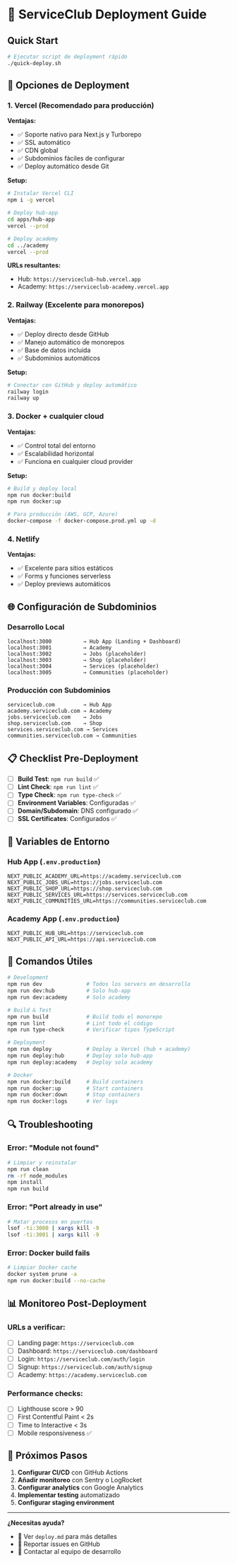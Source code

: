 # 🚀 ServiceClub Deployment Guide

## Quick Start

```bash
# Ejecutar script de deployment rápido
./quick-deploy.sh
```

## 🌟 Opciones de Deployment

### 1. **Vercel (Recomendado para producción)**

**Ventajas:**
- ✅ Soporte nativo para Next.js y Turborepo
- ✅ SSL automático
- ✅ CDN global
- ✅ Subdominios fáciles de configurar
- ✅ Deploy automático desde Git

**Setup:**
```bash
# Instalar Vercel CLI
npm i -g vercel

# Deploy hub-app
cd apps/hub-app
vercel --prod

# Deploy academy
cd ../academy  
vercel --prod
```

**URLs resultantes:**
- Hub: `https://serviceclub-hub.vercel.app`
- Academy: `https://serviceclub-academy.vercel.app`

### 2. **Railway (Excelente para monorepos)**

**Ventajas:**
- ✅ Deploy directo desde GitHub
- ✅ Manejo automático de monorepos
- ✅ Base de datos incluida
- ✅ Subdominios automáticos

**Setup:**
```bash
# Conectar con GitHub y deploy automático
railway login
railway up
```

### 3. **Docker + cualquier cloud**

**Ventajas:**
- ✅ Control total del entorno
- ✅ Escalabilidad horizontal
- ✅ Funciona en cualquier cloud provider

**Setup:**
```bash
# Build y deploy local
npm run docker:build
npm run docker:up

# Para producción (AWS, GCP, Azure)
docker-compose -f docker-compose.prod.yml up -d
```

### 4. **Netlify**

**Ventajas:**
- ✅ Excelente para sitios estáticos
- ✅ Forms y funciones serverless
- ✅ Deploy previews automáticos

## 🌐 Configuración de Subdominios

### Desarrollo Local
```
localhost:3000          → Hub App (Landing + Dashboard)
localhost:3001          → Academy
localhost:3002          → Jobs (placeholder)
localhost:3003          → Shop (placeholder)
localhost:3004          → Services (placeholder)
localhost:3005          → Communities (placeholder)
```

### Producción con Subdominios
```
serviceclub.com         → Hub App
academy.serviceclub.com → Academy
jobs.serviceclub.com    → Jobs
shop.serviceclub.com    → Shop
services.serviceclub.com → Services
communities.serviceclub.com → Communities
```

## 📋 Checklist Pre-Deployment

- [ ] **Build Test**: `npm run build` ✅
- [ ] **Lint Check**: `npm run lint` ✅
- [ ] **Type Check**: `npm run type-check` ✅
- [ ] **Environment Variables**: Configuradas ✅
- [ ] **Domain/Subdomain**: DNS configurado ✅
- [ ] **SSL Certificates**: Configurados ✅

## 🔧 Variables de Entorno

### Hub App (`.env.production`)
```env
NEXT_PUBLIC_ACADEMY_URL=https://academy.serviceclub.com
NEXT_PUBLIC_JOBS_URL=https://jobs.serviceclub.com
NEXT_PUBLIC_SHOP_URL=https://shop.serviceclub.com
NEXT_PUBLIC_SERVICES_URL=https://services.serviceclub.com
NEXT_PUBLIC_COMMUNITIES_URL=https://communities.serviceclub.com
```

### Academy App (`.env.production`)
```env
NEXT_PUBLIC_HUB_URL=https://serviceclub.com
NEXT_PUBLIC_API_URL=https://api.serviceclub.com
```

## 🚀 Comandos Útiles

```bash
# Development
npm run dev              # Todos los servers en desarrollo
npm run dev:hub          # Solo hub-app
npm run dev:academy      # Solo academy

# Build & Test
npm run build            # Build todo el monorepo
npm run lint             # Lint todo el código
npm run type-check       # Verificar tipos TypeScript

# Deployment
npm run deploy           # Deploy a Vercel (hub + academy)
npm run deploy:hub       # Deploy solo hub-app
npm run deploy:academy   # Deploy solo academy

# Docker
npm run docker:build     # Build containers
npm run docker:up        # Start containers
npm run docker:down      # Stop containers
npm run docker:logs      # Ver logs
```

## 🔍 Troubleshooting

### Error: "Module not found"
```bash
# Limpiar y reinstalar
npm run clean
rm -rf node_modules
npm install
npm run build
```

### Error: "Port already in use"
```bash
# Matar procesos en puertos
lsof -ti:3000 | xargs kill -9
lsof -ti:3001 | xargs kill -9
```

### Error: Docker build fails
```bash
# Limpiar Docker cache
docker system prune -a
npm run docker:build --no-cache
```

## 📊 Monitoreo Post-Deployment

### URLs a verificar:
- [ ] Landing page: `https://serviceclub.com`
- [ ] Dashboard: `https://serviceclub.com/dashboard`
- [ ] Login: `https://serviceclub.com/auth/login`
- [ ] Signup: `https://serviceclub.com/auth/signup`
- [ ] Academy: `https://academy.serviceclub.com`

### Performance checks:
- [ ] Lighthouse score > 90
- [ ] First Contentful Paint < 2s
- [ ] Time to Interactive < 3s
- [ ] Mobile responsiveness ✅

## 🎯 Próximos Pasos

1. **Configurar CI/CD** con GitHub Actions
2. **Añadir monitoreo** con Sentry o LogRocket
3. **Configurar analytics** con Google Analytics
4. **Implementar testing** automatizado
5. **Configurar staging environment**

---

**¿Necesitas ayuda?** 
- 📖 Ver `deploy.md` para más detalles
- 🐛 Reportar issues en GitHub
- 💬 Contactar al equipo de desarrollo 
